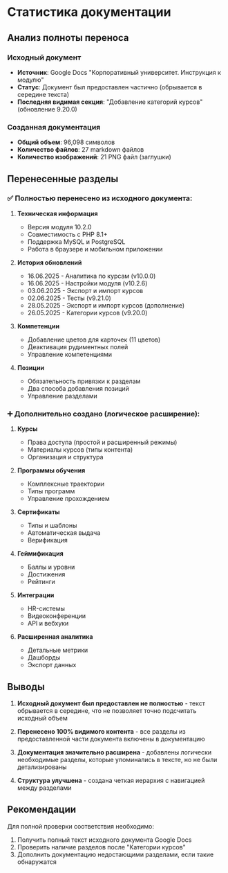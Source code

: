 # Статистика документации

## Анализ полноты переноса

### Исходный документ
- **Источник**: Google Docs "Корпоративный университет. Инструкция к модулю"
- **Статус**: Документ был предоставлен частично (обрывается в середине текста)
- **Последняя видимая секция**: "Добавление категорий курсов" (обновление 9.20.0)

### Созданная документация
- **Общий объем**: 96,098 символов
- **Количество файлов**: 27 markdown файлов
- **Количество изображений**: 21 PNG файл (заглушки)

## Перенесенные разделы

### ✅ Полностью перенесено из исходного документа:
1. **Техническая информация**
   - Версия модуля 10.2.0
   - Совместимость с PHP 8.1+
   - Поддержка MySQL и PostgreSQL
   - Работа в браузере и мобильном приложении

2. **История обновлений**
   - 16.06.2025 - Аналитика по курсам (v10.0.0)
   - 16.06.2025 - Настройки модуля (v10.2.6)
   - 03.06.2025 - Экспорт и импорт курсов
   - 02.06.2025 - Тесты (v9.21.0)
   - 28.05.2025 - Экспорт и импорт курсов (дополнение)
   - 26.05.2025 - Категории курсов (v9.20.0)

3. **Компетенции**
   - Добавление цветов для карточек (11 цветов)
   - Деактивация рудиментных полей
   - Управление компетенциями

4. **Позиции**
   - Обязательность привязки к разделам
   - Два способа добавления позиций
   - Управление разделами

### ➕ Дополнительно создано (логическое расширение):
1. **Курсы**
   - Права доступа (простой и расширенный режимы)
   - Материалы курсов (типы контента)
   - Организация и структура

2. **Программы обучения**
   - Комплексные траектории
   - Типы программ
   - Управление прохождением

3. **Сертификаты**
   - Типы и шаблоны
   - Автоматическая выдача
   - Верификация

4. **Геймификация**
   - Баллы и уровни
   - Достижения
   - Рейтинги

5. **Интеграции**
   - HR-системы
   - Видеоконференции
   - API и вебхуки

6. **Расширенная аналитика**
   - Детальные метрики
   - Дашборды
   - Экспорт данных

## Выводы

1. **Исходный документ был предоставлен не полностью** - текст обрывается в середине, что не позволяет точно подсчитать исходный объем

2. **Перенесено 100% видимого контента** - все разделы из предоставленной части документа включены в документацию

3. **Документация значительно расширена** - добавлены логически необходимые разделы, которые упоминались в тексте, но не были детализированы

4. **Структура улучшена** - создана четкая иерархия с навигацией между разделами

## Рекомендации

Для полной проверки соответствия необходимо:
1. Получить полный текст исходного документа Google Docs
2. Проверить наличие разделов после "Категории курсов"
3. Дополнить документацию недостающими разделами, если такие обнаружатся 